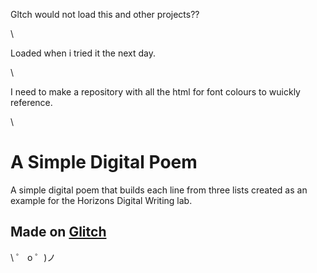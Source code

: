 Gltch would not load this and other projects??

\

Loaded when i tried it the next day.

\

I need to make a repository with all the html for font colours to wuickly reference.

\

# A Simple Digital Poem

A simple digital poem that builds each line from three lists created as an example for the Horizons Digital Writing lab.

## Made on [Glitch](https://glitch.com/)

\ ゜ o ゜)ノ
